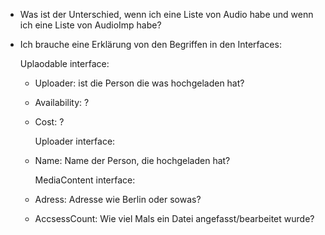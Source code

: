 - Was ist der Unterschied, wenn ich eine Liste von Audio habe und wenn
ich eine Liste von AudioImp habe?
- Ich brauche eine Erklärung von den Begriffen in den Interfaces:



    Uplaodable interface:

  - Uploader: ist die Person die was hochgeladen hat?
  - Availability: ?
  - Cost: ?

    
    Uploader interface:
  - Name: Name der Person, die hochgeladen hat?


    MediaContent interface:
  - Adress: Adresse wie Berlin oder sowas?
  - AccsessCount: Wie viel Mals ein Datei angefasst/bearbeitet wurde?